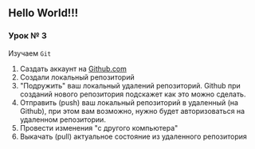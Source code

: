 ## Hello World!!!

### Урок № 3
Изучаем `Git`  

1. Саздать аккаунт  на [Github.com](https://github.com/)
2. Создали локальный репозиторий
3. "Подружить" ваш локальный удалений репозиторий. Github при созданий нового репозитория подскажет как это можно сделать.
4. Отправить (push) ваш локальный репозиторий в удаленный (на Github), при этом вам возможно, нужно будет авторизоваться на удаленном репозитории.
5. Провести изменения "с другого компьютера"
6. Выкачать (pull) актуальное состояние из удаленного репозитория
